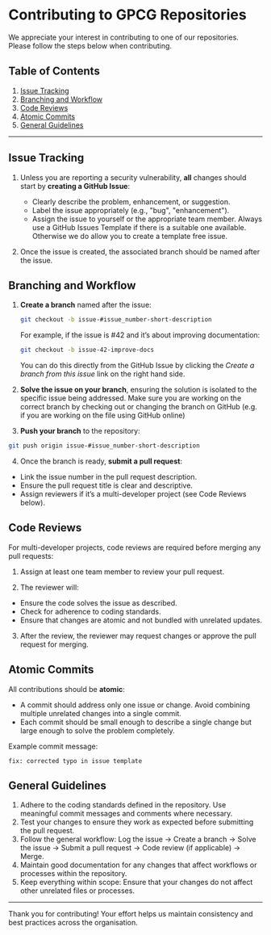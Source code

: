 # Contributing to GPCG Repositories

We appreciate your interest in contributing to one of our repositories. Please follow the steps below when contributing.

## Table of Contents

1. [Issue Tracking](#issue-tracking)
2. [Branching and Workflow](#branching-and-workflow)
3. [Code Reviews](#code-reviews)
4. [Atomic Commits](#atomic-commits)
5. [General Guidelines](#general-guidelines)

---

## Issue Tracking

1. Unless you are reporting a security vulnerability, **all** changes should start by **creating a GitHub Issue**:
   - Clearly describe the problem, enhancement, or suggestion.
   - Label the issue appropriately (e.g., "bug", "enhancement").
   - Assign the issue to yourself or the appropriate team member.
Always use a GitHub Issues Template if there is a suitable one available. Otherwise we do allow you to create a template free issue.
   
2. Once the issue is created, the associated branch should be named after the issue.

## Branching and Workflow

1. **Create a branch** named after the issue:
   ```bash
   git checkout -b issue-#issue_number-short-description
   ```
   For example, if the issue is #42 and it’s about improving documentation:
   ```bash
   git checkout -b issue-42-improve-docs
   ```
   You can do this directly from the GitHub Issue by clicking the _Create a branch from this issue_ link on the right hand side.
   
2. **Solve the issue on your branch**, ensuring the solution is isolated to the specific issue being addressed. Make sure you are working on the correct branch by checking out or changing the branch on GitHub (e.g. if you are working on the file using GitHub online)

3. **Push your branch** to the repository:
   
```bash
git push origin issue-#issue_number-short-description
```
4. Once the branch is ready, **submit a pull request**:

* Link the issue number in the pull request description.
* Ensure the pull request title is clear and descriptive.
* Assign reviewers if it’s a multi-developer project (see Code Reviews below).

## Code Reviews
For multi-developer projects, code reviews are required before merging any pull requests:

1. Assign at least one team member to review your pull request.

2. The reviewer will:
* Ensure the code solves the issue as described.
* Check for adherence to coding standards.
* Ensure that changes are atomic and not bundled with unrelated updates.

3. After the review, the reviewer may request changes or approve the pull request for merging.

## Atomic Commits
All contributions should be **atomic**:

* A commit should address only one issue or change. Avoid combining multiple unrelated changes into a single commit.
* Each commit should be small enough to describe a single change but large enough to solve the problem completely.

Example commit message:
```
fix: corrected typo in issue template
```
## General Guidelines

1. Adhere to the coding standards defined in the repository. Use meaningful commit messages and comments where necessary.
2. Test your changes to ensure they work as expected before submitting the pull request.
3. Follow the general workflow:
Log the issue → Create a branch → Solve the issue → Submit a pull request → Code review (if applicable) → Merge.
4. Maintain good documentation for any changes that affect workflows or processes within the repository.
5. Keep everything within scope: Ensure that your changes do not affect other unrelated files or processes.
---
Thank you for contributing! Your effort helps us maintain consistency and best practices across the organisation.
